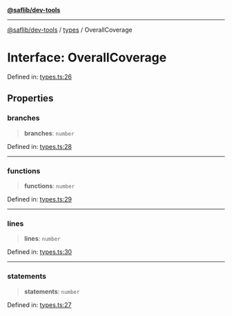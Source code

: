 [**@saflib/dev-tools**](../../index.md)

***

[@saflib/dev-tools](../../index.md) / [types](../index.md) / OverallCoverage

# Interface: OverallCoverage

Defined in: [types.ts:26](https://github.com/sderickson/saflib/blob/9837055ca4835f3b32ce9aa0331c39082d5b0c75/dev-tools/types.ts#L26)

## Properties

### branches

> **branches**: `number`

Defined in: [types.ts:28](https://github.com/sderickson/saflib/blob/9837055ca4835f3b32ce9aa0331c39082d5b0c75/dev-tools/types.ts#L28)

***

### functions

> **functions**: `number`

Defined in: [types.ts:29](https://github.com/sderickson/saflib/blob/9837055ca4835f3b32ce9aa0331c39082d5b0c75/dev-tools/types.ts#L29)

***

### lines

> **lines**: `number`

Defined in: [types.ts:30](https://github.com/sderickson/saflib/blob/9837055ca4835f3b32ce9aa0331c39082d5b0c75/dev-tools/types.ts#L30)

***

### statements

> **statements**: `number`

Defined in: [types.ts:27](https://github.com/sderickson/saflib/blob/9837055ca4835f3b32ce9aa0331c39082d5b0c75/dev-tools/types.ts#L27)
